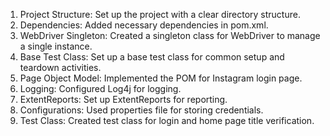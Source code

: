 1. Project Structure: Set up the project with a clear directory structure.
2. Dependencies: Added necessary dependencies in pom.xml.
3. WebDriver Singleton: Created a singleton class for WebDriver to manage a single instance.
4. Base Test Class: Set up a base test class for common setup and teardown activities.
5. Page Object Model: Implemented the POM for Instagram login page.
6. Logging: Configured Log4j for logging.
7. ExtentReports: Set up ExtentReports for reporting.
8. Configurations: Used properties file for storing credentials.
9. Test Class: Created test class for login and home page title verification.
